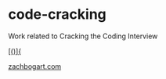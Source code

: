 # code-cracking
Work related to Cracking the Coding Interview

[[()]{](https://zachbogart.com/code)

[zachbogart.com](https://zachbogart.com)